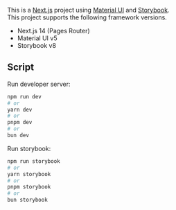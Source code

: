 This is a [Next.js](https://nextjs.org/) project using [Material UI](https://mui.com/) and [Storybook](https://storybook.js.org/).  
This project supports the following framework versions.

- Next.js 14 (Pages Router)
- Material UI v5
- Storybook v8

## Script

Run developer server:

```bash
npm run dev
# or
yarn dev
# or
pnpm dev
# or
bun dev
```

Run storybook:

```bash
npm run storybook
# or
yarn storybook
# or
pnpm storybook
# or
bun storybook
```
